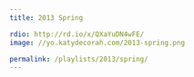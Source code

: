 ```yaml
---
title: 2013 Spring

rdio: http://rd.io/x/QXaYuDN4wFE/
image: //yo.katydecorah.com/2013-spring.png

permalink: /playlists/2013/spring/
---
```

